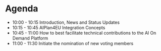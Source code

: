 # Agenda

* 10:00 - 10:15 Introduction, News and Status Updates
* 10:15 - 10:45 AIPlan4EU Integration Concepts
* 10:45 - 11:00 How to best facilitate technical contributions to the AI On Demand Platform
* 11:00 - 11:30 Initiate the nomination of new voting members
